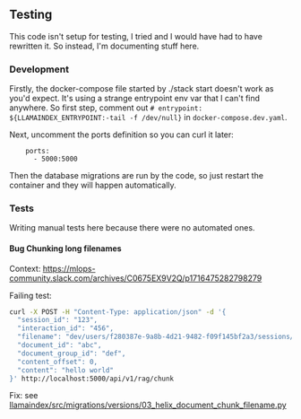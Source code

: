 ## Testing

This code isn't setup for testing, I tried and I would have had to have rewritten it. So instead, I'm documenting stuff here.

### Development

Firstly, the docker-compose file started by ./stack start doesn't work as you'd expect. It's using a strange entrypoint env var that I can't find anywhere. So first step, comment out `# entrypoint: ${LLAMAINDEX_ENTRYPOINT:-tail -f /dev/null}` in `docker-compose.dev.yaml`.

Next, uncomment the ports definition so you can curl it later:

```
    ports:
      - 5000:5000
```

Then the database migrations are run by the code, so just restart the container and they will happen automatically.

### Tests

Writing manual tests here because there were no automated ones.

#### Bug Chunking long filenames

Context: https://mlops-community.slack.com/archives/C0675EX9V2Q/p1716475282798279

Failing test:

```bash
curl -X POST -H "Content-Type: application/json" -d '{
  "session_id": "123",
  "interaction_id": "456",
  "filename": "dev/users/f280387e-9a8b-4d21-9482-f09f145bf2a3/sessions/10e120a2-f9b7-4688-baab-56a9848fbb33/inputs/befde1e5-efb7-482d-823e-79bba64f46c9/winder.ai_a-comparison-of-reinforcement-learning-frameworks-dopamine-rllib-keras-rl-coach-trfl-tensorforce-coach-and-more_.md",
  "document_id": "abc",
  "document_group_id": "def",
  "content_offset": 0,
  "content": "hello world"
}' http://localhost:5000/api/v1/rag/chunk
```

Fix: see [llamaindex/src/migrations/versions/03_helix_document_chunk_filename.py](llamaindex/src/migrations/versions/03_helix_document_chunk_filename.py)
